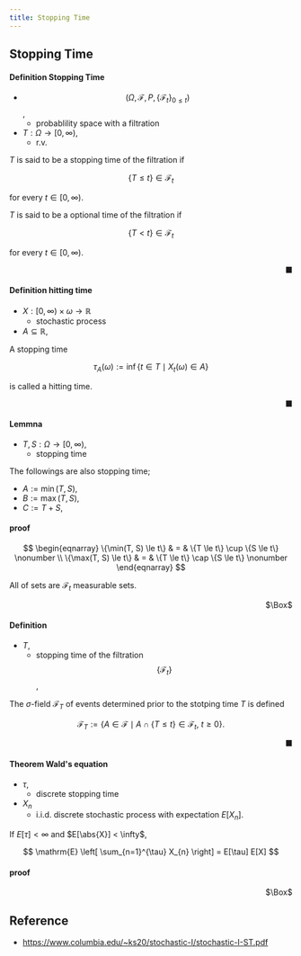 ```yaml
---
title: Stopping Time
---
```


## Stopping Time


#### Definition Stopping Time
- $$(\Omega, \mathcal{F}, P, \{\mathcal{F}_{t}\}_{0 \le t})$$,
    - probablility space with a filtration
- $T: \Omega \rightarrow [0, \infty)$,
    - r.v.

$T$ is said to be a stopping time of the filtration if

$$
    \{T \le t\} \in \mathcal{F}_{t}
$$

for every $t \in [0, \infty)$.

$T$ is said to be a optional time of the filtration if

$$
    \{T < t\} \in \mathcal{F}_{t}
$$

for every $t \in [0, \infty)$.

<div class="end-of-statement" style="text-align: right">■</div>

#### Definition hitting time

- $X: [0, \infty) \times \omega \rightarrow \mathbb{R}$
    - stochastic process
- $A \subseteq \mathbb{R}$,

A stopping time

$$
    \tau_{A}(\omega)
    :=
    \inf
    \{
        t \in T \mid X_{t}(\omega) \in A
    \}
$$

is called a hitting time.

<div class="end-of-statement" style="text-align: right">■</div>


#### Lemmna 
- $T, S: \Omega \rightarrow [0, \infty)$,
    - stopping time

The followings are also stopping time;

- $A := \min(T, S)$,
- $B := \max(T, S)$,
- $C := T + S$,

#### proof

$$
\begin{eqnarray}
    \{\min(T, S) \le t\}
    & = &
        \{T \le t\}
        \cup
        \{S \le t\}
    \nonumber
    \\
    \{\max(T, S) \le t\}
    & = &
        \{T \le t\}
        \cap
        \{S \le t\}
    \nonumber
\end{eqnarray}
$$

All of sets are $\mathcal{F}_{t}$ measurable sets.

<div class="QED" style="text-align: right">$\Box$</div>


#### Definition
- $T$,
    - stopping time of the filtration $$\{\mathcal{F}_{t}\}$$,

The $\sigma$-field $\mathcal{F}_{T}$ of events determined prior to the stotping time $T$ is defined 

$$
    \mathcal{F}_{T}
    :=
    \{
        A \in \mathcal{F}
        \mid
        A \cap \{T \le t\} \in \mathcal{F}_{t},
        \
        t \ge 0
    \}
    .
$$

<div class="end-of-statement" style="text-align: right">■</div>


#### Theorem Wald's equation
- $\tau$,
    - discrete stopping time
- $X_{n}$
    - i.i.d. discrete stochastic process with expectation $E[X_{n}]$.

If $E[\tau] < \infty$ and $E[\abs{X}] < \infty$,

$$
    \mathrm{E}
    \left[
        \sum_{n=1}^{\tau}
            X_{n}
    \right]
    =
    E[\tau]
    E[X]
$$

#### proof

<div class="QED" style="text-align: right">$\Box$</div>


## Reference
- https://www.columbia.edu/~ks20/stochastic-I/stochastic-I-ST.pdf
